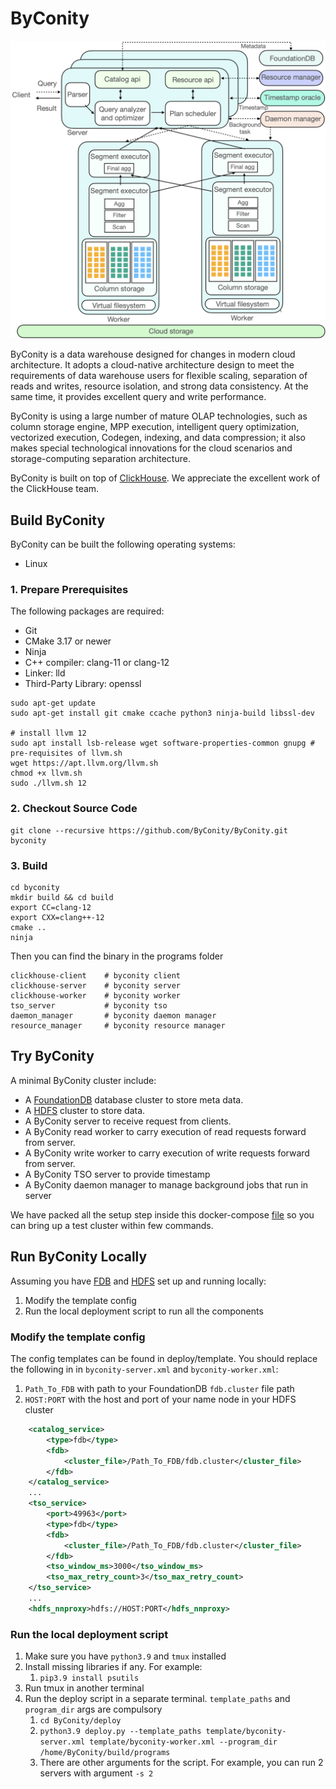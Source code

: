 # ByConity

<p align="center">
    <img src="ByConity-architecture.png" alt="ByConity-architecture" width="800"/>
</p>

ByConity is a data warehouse designed for changes in modern cloud architecture. It adopts a cloud-native architecture design to meet the requirements of data warehouse users for flexible scaling, separation of reads and writes, resource isolation, and strong data consistency. At the same time, it provides excellent query and write performance. 

ByConity is using a large number of mature OLAP technologies, such as column storage engine, MPP execution, intelligent query optimization, vectorized execution, Codegen, indexing, and data compression; it also makes special technological innovations for the cloud scenarios and storage-computing separation architecture.

ByConity is built on top of [ClickHouse](https://github.com/ClickHouse/ClickHouse). We appreciate the excellent work of the ClickHouse team.

## Build ByConity

ByConity can be built the following operating systems:

- Linux

### 1. Prepare Prerequisites

The following packages are required:

- Git
- CMake 3.17 or newer
- Ninja
- C++ compiler: clang-11 or clang-12
- Linker: lld
- Third-Party Library: openssl

```
sudo apt-get update
sudo apt-get install git cmake ccache python3 ninja-build libssl-dev

# install llvm 12
sudo apt install lsb-release wget software-properties-common gnupg # pre-requisites of llvm.sh
wget https://apt.llvm.org/llvm.sh
chmod +x llvm.sh
sudo ./llvm.sh 12
```

### 2. Checkout Source Code

```
git clone --recursive https://github.com/ByConity/ByConity.git byconity
```

### 3. Build

```
cd byconity
mkdir build && cd build
export CC=clang-12
export CXX=clang++-12
cmake ..
ninja
```

Then you can find the binary in the programs folder

```
clickhouse-client    # byconity client
clickhouse-server    # byconity server
clickhouse-worker    # byconity worker
tso_server           # byconity tso
daemon_manager       # byconity daemon manager
resource_manager     # byconity resource manager
```

## Try ByConity

A minimal ByConity cluster include:
- A [FoundationDB](https://www.foundationdb.org/) database cluster to store meta data.
- A [HDFS](https://hadoop.apache.org/docs/r1.2.1/hdfs_design.html) cluster to store data.
- A ByConity server to receive request from clients.
- A ByConity read worker to carry execution of read requests forward from server.
- A ByConity write worker to carry execution of write requests forward from server.
- A ByConity TSO server to provide timestamp
- A ByConity daemon manager to manage background jobs that run in server

We have packed all the setup step inside this docker-compose [file](https://github.com/ByConity/byconity-docker) so you can bring up a test cluster within few commands.

## Run ByConity Locally
Assuming you have [FDB](https://apple.github.io/foundationdb/local-dev.html) and [HDFS](https://hadoop.apache.org/docs/stable/hadoop-project-dist/hadoop-common/ClusterSetup.html) set up and running locally:
1. Modify the template config
2. Run the local deployment script to run all the components

### Modify the template config
The config templates can be found in deploy/template. You should replace the following in in `byconity-server.xml` and `byconity-worker.xml`:
1. `Path_To_FDB` with path to your FoundationDB `fdb.cluster` file path
2. `HOST:PORT` with the host and port of your name node in your HDFS cluster
```xml
    <catalog_service>
        <type>fdb</type>
        <fdb>
            <cluster_file>/Path_To_FDB/fdb.cluster</cluster_file>
        </fdb>
    </catalog_service>
    ...
    <tso_service>
        <port>49963</port>
        <type>fdb</type>
        <fdb>
            <cluster_file>/Path_To_FDB/fdb.cluster</cluster_file>
        </fdb>
        <tso_window_ms>3000</tso_window_ms>
        <tso_max_retry_count>3</tso_max_retry_count>
    </tso_service>
    ...
    <hdfs_nnproxy>hdfs://HOST:PORT</hdfs_nnproxy>

```

### Run the local deployment script
1. Make sure you have `python3.9` and `tmux` installed
2. Install missing libraries if any. For example:
   1. `pip3.9 install psutils`
3. Run tmux in another terminal
4. Run the deploy script in a separate terminal. `template_paths` and `program_dir` args are compulsory
   1. `cd ByConity/deploy`
   2. `python3.9 deploy.py --template_paths template/byconity-server.xml template/byconity-worker.xml --program_dir /home/ByConity/build/programs`
   3. There are other arguments for the script. For example, you can run 2 servers with argument `-s 2`
